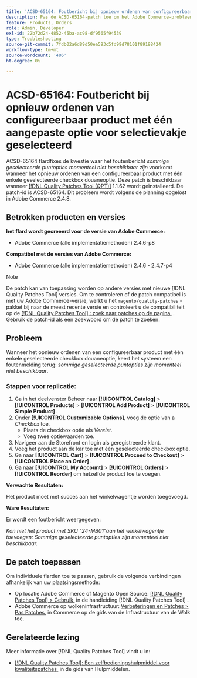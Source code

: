 ```yaml
---
title: 'ACSD-65164: Foutbericht bij opnieuw ordenen van configureerbaar product met één aangepaste optie voor selectievakje geselecteerd'
description: Pas de ACSD-65164-patch toe om het Adobe Commerce-probleem op te lossen waarbij het foutbericht *Sommige geselecteerde itemopties zijn momenteel niet beschikbaar* wanneer een configureerbaar product opnieuw wordt geordend met één geselecteerde aangepaste optie voor selectievakjes.
feature: Products, Orders
role: Admin, Developer
exl-id: 22b72d24-4852-45ba-ac98-df9565f94539
type: Troubleshooting
source-git-commit: 7fdb02a6d89d50ea593c5fd99d78101f89198424
workflow-type: tm+mt
source-wordcount: '406'
ht-degree: 0%

---
```


# ACSD-65164: Foutbericht bij opnieuw ordenen van configureerbaar product met één aangepaste optie voor selectievakje geselecteerd

ACSD-65164 flardfixes de kwestie waar het foutenbericht *sommige geselecteerde puntopties momenteel niet beschikbaar zijn* voorkomt wanneer het opnieuw ordenen van een configureerbaar product met één enkele geselecteerde checkbox douaneoptie. Deze patch is beschikbaar wanneer [[!DNL Quality Patches Tool (QPT)]](/help/tools/quality-patches-tool/quality-patches-tool-to-self-serve-quality-patches.md) 1.1.62 wordt geïnstalleerd. De patch-id is ACSD-65164. Dit probleem wordt volgens de planning opgelost in Adobe Commerce 2.4.8.

## Betrokken producten en versies

**het flard wordt gecreeerd voor de versie van Adobe Commerce:**

* Adobe Commerce (alle implementatiemethoden) 2.4.6-p8

**Compatibel met de versies van Adobe Commerce:**

* Adobe Commerce (alle implementatiemethoden) 2.4.6 - 2.4.7-p4

>[!NOTE]
>
>De patch kan van toepassing worden op andere versies met nieuwe [!DNL Quality Patches Tool] versies. Om te controleren of de patch compatibel is met uw Adobe Commerce-versie, werkt u het `magento/quality-patches` -pakket bij naar de meest recente versie en controleert u de compatibiliteit op de [[!DNL Quality Patches Tool] : zoek naar patches op de pagina &#x200B;](https://experienceleague.adobe.com/tools/commerce-quality-patches/index.html?lang=nl-NL) . Gebruik de patch-id als een zoekwoord om de patch te zoeken.

## Probleem

Wanneer het opnieuw ordenen van een configureerbaar product met één enkele geselecteerde checkbox douaneoptie, keert het systeem een foutenmelding terug: *sommige geselecteerde puntopties zijn momenteel niet beschikbaar*.

### Stappen voor replicatie:

1. Ga in het deelvenster Beheer naar **[!UICONTROL Catalog]** > **[!UICONTROL Products]** > **[!UICONTROL Add Product]** > **[!UICONTROL Simple Product]** .
1. Onder **[!UICONTROL Customizable Options]**, voeg de optie van a *Checkbox* toe.
   * Plaats de checkbox optie als *Vereist*.
   * Voeg twee optiewaarden toe.
1. Navigeer aan de Storefront en login als geregistreerde klant.
1. Voeg het product aan de kar toe met één geselecteerde checkbox optie.
1. Ga naar **[!UICONTROL Cart]** > **[!UICONTROL Proceed to Checkout]** > **[!UICONTROL Place an Order]** .
1. Ga naar **[!UICONTROL My Account]** > **[!UICONTROL Orders]** > **[!UICONTROL Reorder]** om hetzelfde product toe te voegen.

**Verwachte Resultaten:**

Het product moet met succes aan het winkelwagentje worden toegevoegd.

**Ware Resultaten:**

Er wordt een foutbericht weergegeven:

*Kon niet het product met SKU &quot;24-MB01&quot;aan het winkelwagentje toevoegen: Sommige geselecteerde puntopties zijn momenteel niet beschikbaar.*

## De patch toepassen

Om individuele flarden toe te passen, gebruik de volgende verbindingen afhankelijk van uw plaatsingsmethode:

* Op locatie Adobe Commerce of Magento Open Source: [[!DNL Quality Patches Tool] > Gebruik &#x200B;](/help/tools/quality-patches-tool/usage.md) in de handleiding [!DNL Quality Patches Tool] .
* Adobe Commerce op wolkeninfrastructuur: [&#x200B; Verbeteringen en Patches > Pas Patches &#x200B;](https://experienceleague.adobe.com/docs/commerce-cloud-service/user-guide/develop/upgrade/apply-patches.html?lang=nl-NL) in Commerce op de gids van de Infrastructuur van de Wolk toe.

## Gerelateerde lezing

Meer informatie over [!DNL Quality Patches Tool] vindt u in:

* [[!DNL Quality Patches Tool]: Een zelfbedieningshulpmiddel voor kwaliteitspatches &#x200B;](/help/tools/quality-patches-tool/quality-patches-tool-to-self-serve-quality-patches.md) in de gids van Hulpmiddelen.

